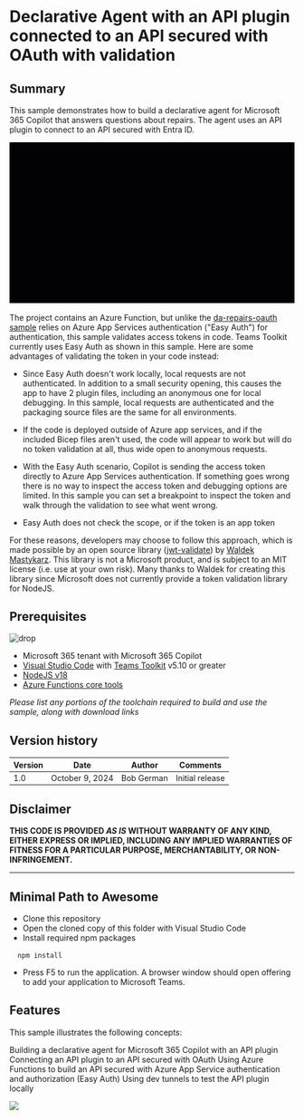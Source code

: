# Declarative Agent with an API plugin connected to an API secured with OAuth with validation

## Summary

This sample demonstrates how to build a declarative agent for Microsoft 365 Copilot that answers questions about repairs. The agent uses an API plugin to connect to an API secured with Entra ID. 

![picture of the app in action](./assets/screenshot.gif)

The project contains an Azure Function, but unlike the [da-repairs-oauth sample](../da-repairs-oauth/) relies on Azure App Services authentication ("Easy Auth") for authentication, this sample validates access tokens in code. Teams Toolkit currently uses Easy Auth as shown in this sample. Here are some advantages of validating the token in your code instead:

 - Since Easy Auth doesn't work locally, local requests are not authenticated. In addition to a small security opening, this causes the app to have 2 plugin files, including an anonymous one for local debugging. In this sample, local requests are authenticated and the packaging source files are the same for all environments.

 - If the code is deployed outside of Azure app services, and if the included Bicep files aren't used, the code will appear to work but will do no token validation at all, thus wide open to anonymous requests.

 - With the Easy Auth scenario, Copilot is sending the access token directly to Azure App Services authentication. If something goes wrong there is no way to inspect the access token and debugging options are limited. In this sample you can set a breakpoint to inspect the token and walk through the validation to see what went wrong.

 - Easy Auth does not check the scope, or if the token is an app token

 For these reasons, developers may choose to follow this approach, which is made possible by an open source library ([jwt-validate](https://www.npmjs.com/package/jwt-validate)) by [Waldek Mastykarz](https://github.com/waldekmastykarz). This library is not a Microsoft product, and is subject to an MIT license (i.e. use at your own risk). Many thanks to Waldek for creating this library since Microsoft does not currently provide a token validation library for NodeJS.


## Prerequisites
![drop](https://img.shields.io/badge/Teams&nbsp;Toolkit&nbsp;for&nbsp;VS&nbsp;Code-5.10-green.svg)

 * Microsoft 365 tenant with Microsoft 365 Copilot
 * [Visual Studio Code](https://code.visualstudio.com/) with [Teams Toolkit](https://marketplace.visualstudio.com/items?itemName=TeamsDevApp.ms-teams-vscode-extension) v5.10 or greater
 * [NodeJS v18](https://nodejs.org/en/download/package-manager)
 * [Azure Functions core tools](https://learn.microsoft.com/azure/azure-functions/functions-run-local#install-the-azure-functions-core-tools)

_Please list any portions of the toolchain required to build and use the sample, along with download links_

## Version history

Version|Date|Author|Comments
-------|----|----|--------
1.0|October 9, 2024|Bob German|Initial release

## Disclaimer

**THIS CODE IS PROVIDED *AS IS* WITHOUT WARRANTY OF ANY KIND, EITHER EXPRESS OR IMPLIED, INCLUDING ANY IMPLIED WARRANTIES OF FITNESS FOR A PARTICULAR PURPOSE, MERCHANTABILITY, OR NON-INFRINGEMENT.**

---

## Minimal Path to Awesome

* Clone this repository
* Open the cloned copy of this folder with Visual Studio Code
* Install required npm packages

```shell
  npm install
```

* Press F5 to run the application. A browser window should open offering to add your application to Microsoft Teams.


## Features

This sample illustrates the following concepts:

Building a declarative agent for Microsoft 365 Copilot with an API plugin
Connecting an API plugin to an API secured with OAuth
Using Azure Functions to build an API secured with Azure App Service authentication and authorization (Easy Auth)
Using dev tunnels to test the API plugin locally

<img src="https://m365-visitor-stats.azurewebsites.net/copilot-pro-dev-samples/samples/da-repairs-oauth-validated" />